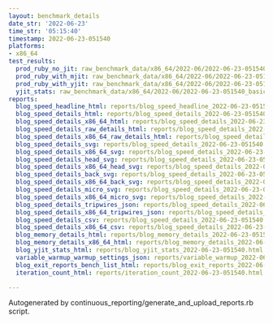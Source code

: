 ```yaml
---
layout: benchmark_details
date_str: '2022-06-23'
time_str: '05:15:40'
timestamp: 2022-06-23-051540
platforms:
- x86_64
test_results:
  prod_ruby_no_jit: raw_benchmark_data/x86_64/2022-06/2022-06-23-051540_basic_benchmark_prod_ruby_no_jit.json
  prod_ruby_with_mjit: raw_benchmark_data/x86_64/2022-06/2022-06-23-051540_basic_benchmark_prod_ruby_with_mjit.json
  prod_ruby_with_yjit: raw_benchmark_data/x86_64/2022-06/2022-06-23-051540_basic_benchmark_prod_ruby_with_yjit.json
  yjit_stats: raw_benchmark_data/x86_64/2022-06/2022-06-23-051540_basic_benchmark_yjit_stats.json
reports:
  blog_speed_headline_html: reports/blog_speed_headline_2022-06-23-051540.html
  blog_speed_details_html: reports/blog_speed_details_2022-06-23-051540.html
  blog_speed_details_x86_64_html: reports/blog_speed_details_2022-06-23-051540.x86_64.html
  blog_speed_details_raw_details_html: reports/blog_speed_details_2022-06-23-051540.raw_details.html
  blog_speed_details_x86_64_raw_details_html: reports/blog_speed_details_2022-06-23-051540.x86_64.raw_details.html
  blog_speed_details_svg: reports/blog_speed_details_2022-06-23-051540.svg
  blog_speed_details_x86_64_svg: reports/blog_speed_details_2022-06-23-051540.x86_64.svg
  blog_speed_details_head_svg: reports/blog_speed_details_2022-06-23-051540.head.svg
  blog_speed_details_x86_64_head_svg: reports/blog_speed_details_2022-06-23-051540.x86_64.head.svg
  blog_speed_details_back_svg: reports/blog_speed_details_2022-06-23-051540.back.svg
  blog_speed_details_x86_64_back_svg: reports/blog_speed_details_2022-06-23-051540.x86_64.back.svg
  blog_speed_details_micro_svg: reports/blog_speed_details_2022-06-23-051540.micro.svg
  blog_speed_details_x86_64_micro_svg: reports/blog_speed_details_2022-06-23-051540.x86_64.micro.svg
  blog_speed_details_tripwires_json: reports/blog_speed_details_2022-06-23-051540.tripwires.json
  blog_speed_details_x86_64_tripwires_json: reports/blog_speed_details_2022-06-23-051540.x86_64.tripwires.json
  blog_speed_details_csv: reports/blog_speed_details_2022-06-23-051540.csv
  blog_speed_details_x86_64_csv: reports/blog_speed_details_2022-06-23-051540.x86_64.csv
  blog_memory_details_html: reports/blog_memory_details_2022-06-23-051540.html
  blog_memory_details_x86_64_html: reports/blog_memory_details_2022-06-23-051540.x86_64.html
  blog_yjit_stats_html: reports/blog_yjit_stats_2022-06-23-051540.html
  variable_warmup_warmup_settings_json: reports/variable_warmup_2022-06-23-051540.warmup_settings.json
  blog_exit_reports_bench_list_html: reports/blog_exit_reports_2022-06-23-051540.bench_list.html
  iteration_count_html: reports/iteration_count_2022-06-23-051540.html

---
```

Autogenerated by continuous_reporting/generate_and_upload_reports.rb script.
